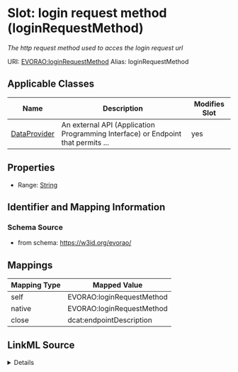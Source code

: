 

# Slot: login request method (loginRequestMethod) 


_The http request method used to acces the login request url_





URI: [EVORAO:loginRequestMethod](https://w3id.org/evorao/loginRequestMethod)
Alias: loginRequestMethod

<!-- no inheritance hierarchy -->





## Applicable Classes

| Name | Description | Modifies Slot |
| --- | --- | --- |
| [DataProvider](DataProvider.md) | An external API (Application Programming Interface) or Endpoint that permits ... |  yes  |







## Properties

* Range: [String](String.md)





## Identifier and Mapping Information







### Schema Source


* from schema: https://w3id.org/evorao/




## Mappings

| Mapping Type | Mapped Value |
| ---  | ---  |
| self | EVORAO:loginRequestMethod |
| native | EVORAO:loginRequestMethod |
| close | dcat:endpointDescription |




## LinkML Source

<details>
```yaml
name: loginRequestMethod
description: The http request method used to acces the login request url
title: login request method
from_schema: https://w3id.org/evorao/
close_mappings:
- dcat:endpointDescription
rank: 1000
ifabsent: string(GET)
alias: loginRequestMethod
domain_of:
- DataProvider
range: string
required: false
multivalued: false
equals_string_in:
- GET
- POST

```
</details>
